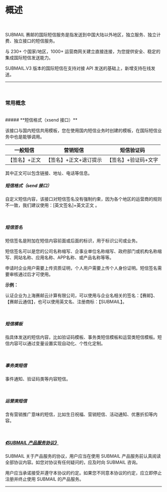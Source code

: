 # 概述

<br>

SUBMAIL 赛邮的国际短信服务是指发送到中国大陆以外地区，独立服务、独立计费、独立接口的短信服务。

与 230+ 个国家/地区，1000+ 运营商网关建立直接连接，为您提供安全、稳定的集成国际短信发送能力。

SUBMAIL.V3 版本的国际短信在支持对接 API 发送的基础上，新增支持在线发送。

------

<br>

### **常用概念**


<br>
##### **短信格式（xsend 接口）**

该接口与国内短信共用模板，您在使用国内短信业务时创建的模板，在国际短信业务中也是能够调用。


|   一般短信    |        营销短信        |      短信验证码      |
| :-----------: | :--------------------: | :------------------: |
| 【签名】+正文 | 【签名】+正文+退订提示 | 【签名】+验证码+文字 |

其中正文可以包含链接、地址、电话等信息。
<br>
##### **短信格式（send 接口）**
自定义短信内容，该接口对短信签名没有强制约束，因为各个地区的运营商的规则不一致，我们建议使用：[英文签名]+英文正文 。

<br>

##### **短信签名**

短信签名是附加在短信内容前面或后面的标识，用于标识公司或业务。

短信签名可以是您的公司名称缩写、企事业单位名称缩写、政府部门或机构名称缩写、网站名称、应用名称、APP名称、或产品名称等等。

申请时企业用户需要上传资质证明，个人用户需要上传个人身份证明。短信签名需要审核通过后才可使用。

**示例：**

认证企业为上海赛邮云计算有限公司，可以使用与企业名相关的签名：【赛邮】、【赛邮云通信】，也可以使用英文名、注册商标：【SUBMAIL】。

<br>

##### **短信模板**

指具体发送的短信内容，比如验证码模板、事务类短信模板和运营类短信模板。短信内容可以通过变量设置实现自动化、个性化定制。

<br>

##### **事务类短信**

事件通知、验证码类等内容短信。

<br>

##### **运营类短信**

含有营销推广意味的短信，比如生日祝福、营销短信、活动通知、优惠折扣等内容。

<br>

##### **[《SUBMAIL 产品服务协议》](https://www.mysubmail.com/documents/QBVE31)**

SUBMAIL 关于产品服务的协议，用户应当在使用 SUBMAIL 产品服务前认真阅读全部协议内容。如您对协议有任何疑问的，应及时向 SUBMAIL 咨询。

用户应当承诺接受并遵守本协议的约定。如果您不同意本协议的约定，应立即停止注册并终止使用 SUBMAIL 的产品服务。



------